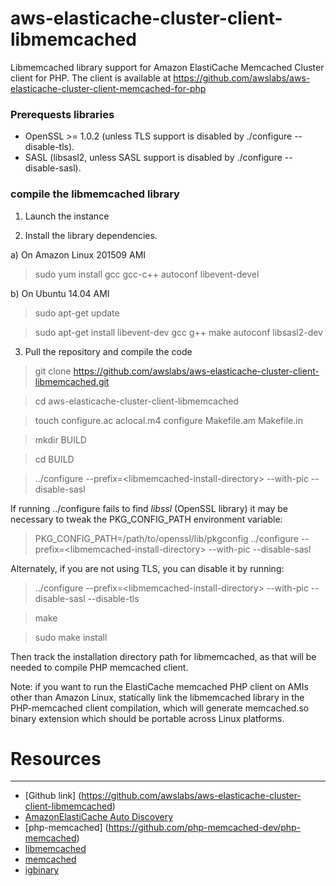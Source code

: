 # aws-elasticache-cluster-client-libmemcached

Libmemcached library support for Amazon ElastiCache Memcached Cluster client for PHP. The client is available at https://github.com/awslabs/aws-elasticache-cluster-client-memcached-for-php

### Prerequests libraries
- OpenSSL >= 1.0.2 (unless TLS support is disabled by ./configure --disable-tls).
- SASL (libsasl2, unless SASL support is disabled by ./configure --disable-sasl).

### compile the libmemcached library

1) Launch the instance

2) Install the library dependencies.

a) On Amazon Linux 201509 AMI

> sudo yum install gcc gcc-c++ autoconf libevent-devel 

b) On Ubuntu 14.04 AMI

> sudo apt-get update

> sudo apt-get install libevent-dev gcc g++ make autoconf libsasl2-dev

3) Pull the repository and compile the code

> git clone https://github.com/awslabs/aws-elasticache-cluster-client-libmemcached.git

> cd aws-elasticache-cluster-client-libmemcached

> touch configure.ac aclocal.m4 configure Makefile.am Makefile.in

> mkdir BUILD

> cd BUILD

> ../configure --prefix=\<libmemcached-install-directory\> --with-pic --disable-sasl 

If running ../configure fails to find *libssl* (OpenSSL library) it may be necessary to tweak the PKG_CONFIG_PATH environment variable:
> PKG_CONFIG_PATH=/path/to/openssl/lib/pkgconfig ../configure --prefix=\<libmemcached-install-directory\> --with-pic --disable-sasl

Alternately, if you are not using TLS, you can disable it by running:
> ../configure --prefix=\<libmemcached-install-directory\> --with-pic --disable-sasl --disable-tls

> make

> sudo make install

Then track the installation directory path for libmemcached, as that will be needed to compile PHP memcached client. 

Note: if you want to run the ElastiCache memcached PHP client on AMIs other than Amazon Linux, statically link the libmemcached library in the PHP-memcached client compilation, which will generate memcached.so binary extension which should be portable across Linux platforms. 

# Resources
---------
 * [Github link] (https://github.com/awslabs/aws-elasticache-cluster-client-libmemcached)
 * [AmazonElastiCache Auto Discovery](http://docs.amazonwebservices.com/AmazonElastiCache/latest/UserGuide/AutoDiscovery.html)
 * [php-memcached] (https://github.com/php-memcached-dev/php-memcached)
 * [libmemcached](http://libmemcached.org/libMemcached.html)
 * [memcached](http://www.danga.com/memcached/)
 * [igbinary](https://github.com/phadej/igbinary/)

